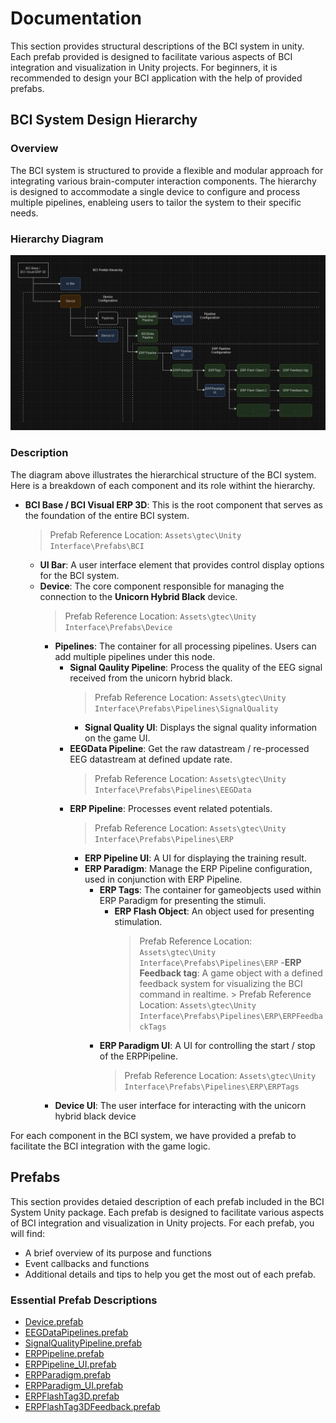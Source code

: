 # Documentation
This section provides structural descriptions of the BCI system in unity. Each prefab provided is designed to facilitate various aspects of BCI integration and visualization in Unity projects. For beginners, it is recommended to design your BCI application with the help of provided prefabs.

## BCI System Design Hierarchy

### Overview
The BCI system is structured to provide a flexible and modular approach for integrating various brain-computer interaction components. The hierarchy is designed to accommodate a single device to configure and process multiple pipelines, enableing users to tailor the system to their specific needs. 

### Hierarchy Diagram

<p align="center">
<img src="../Img/BCIsystemDesign4.png" alt="drawing" width="800"/><br/>
</p>

### Description
The diagram above illustrates the hierarchical structure of the BCI system. Here is a breakdown of each component and its role withint the hierarchy.

- **BCI Base / BCI Visual ERP 3D**: This is the root component that serves as the foundation of the entire BCI system. 
    > Prefab Reference Location: `Assets\gtec\Unity Interface\Prefabs\BCI`
    - **UI Bar**: A user interface element that provides control display options for the BCI system.
    - **Device**: The core component responsible for managing the connection to the **Unicorn Hybrid Black** device.
        > Prefab Reference Location: `Assets\gtec\Unity Interface\Prefabs\Device`
        - **Pipelines**: The container for all processing pipelines. Users can add multiple pipelines under this node.
            - **Signal Qaulity Pipeline**: Process the quality of the EEG signal received from the unicorn hybrid black.
                > Prefab Reference Location: `Assets\gtec\Unity Interface\Prefabs\Pipelines\SignalQuality`
                - **Signal Quality UI**: Displays the signal quality information on the game UI.
            - **EEGData Pipeline**: Get the raw datastream / re-processed EEG datastream at defined update rate.
                > Prefab Reference Location: `Assets\gtec\Unity Interface\Prefabs\Pipelines\EEGData`
            - **ERP Pipeline**: Processes event related potentials.
                > Prefab Reference Location: `Assets\gtec\Unity Interface\Prefabs\Pipelines\ERP`
                - **ERP Pipeline UI**: A UI for displaying the training result.
                - **ERP Paradigm**: Manage the ERP Pipeline configuration, used in conjunction with ERP Pipeline.
                    - **ERP Tags**: The container for gameobjects used within ERP Paradigm for presenting the stimuli.
                        - **ERP Flash Object**: An object used for presenting stimulation.
                            > Prefab Reference Location: `Assets\gtec\Unity Interface\Prefabs\Pipelines\ERP`
                            -**ERP Feedback tag**: A game object with a defined feedback system for visualizing the BCI command in realtime.
                                > Prefab Reference Location: `Assets\gtec\Unity Interface\Prefabs\Pipelines\ERP\ERPFeedbackTags`
                    - **ERP Paradigm UI**: A UI for controlling the start / stop of the ERPPipeline.
                        > Prefab Reference Location: `Assets\gtec\Unity Interface\Prefabs\Pipelines\ERP\ERPTags`
        - **Device UI**: The user interface for interacting with the unicorn hybrid black device

For each component in the BCI system, we have provided a prefab to facilitate the BCI integration with the game logic.

## Prefabs
This section provides detaied description of each prefab included in the BCI System Unity package. Each prefab is designed to facilitate various aspects of BCI integration and visualization in Unity projects. For each prefab, you will find:
- A brief overview of its purpose and functions
- Event callbacks and functions
- Additional details and tips to help you get the most out of each prefab.

### Essential Prefab Descriptions
- [Device.prefab](/tutorial/device-prefab.md)
- [EEGDataPipelines.prefab]()
- [SignalQualityPipeline.prefab]()
- [ERPPipeline.prefab]()
- [ERPPipeline_UI.prefab]()
- [ERPParadigm.prefab]()
- [ERPParadigm_UI.prefab]()
- [ERPFlashTag3D.prefab]()
- [ERPFlashTag3DFeedback.prefab]()

